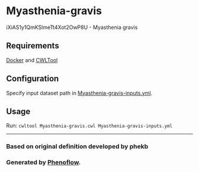 # Myasthenia-gravis

iXiAS1y1QmKSlmeTt4Xot2OwP8U - Myasthenia gravis

## Requirements

[Docker](https://docs.docker.com/install/) and [CWLTool](https://github.com/common-workflow-language/cwltool#install)

## Configuration

Specify input dataset path in [Myasthenia-gravis-inputs.yml](Myasthenia-gravis-inputs.yml).

## Usage

Run: `cwltool Myasthenia-gravis.cwl Myasthenia-gravis-inputs.yml`

***

### Based on original definition developed by phekb
### Generated by [Phenoflow](https://kclhi.org/phenoflow).
